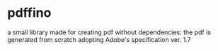 # pdffino
a small library made for creating pdf
without dependencies: the pdf is generated from scratch adopting Adobe's specification ver. 1.7
